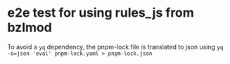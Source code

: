 # e2e test for using rules_js from bzlmod

To avoid a `yq` dependency, the pnpm-lock file is translated to json using
`yq -o=json 'eval' pnpm-lock.yaml > pnpm-lock.json`
